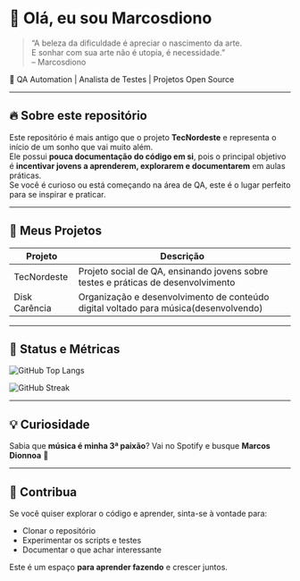 # 👋 Olá, eu sou Marcosdiono

> “A beleza da dificuldade é apreciar o nascimento da arte.  
> E sonhar com sua arte não é utopia, é necessidade.”  
> – Marcosdiono

🎯 QA Automation | Analista de Testes | Projetos Open Source

---

## 🔥 Sobre este repositório

Este repositório é mais antigo que o projeto **TecNordeste** e representa o início de um sonho que vai muito além.  
Ele possui **pouca documentação do código em si**, pois o principal objetivo é **incentivar jovens a aprenderem, explorarem e documentarem** em aulas práticas.  
Se você é curioso ou está começando na área de QA, este é o lugar perfeito para se inspirar e praticar.

---

## 🚀 Meus Projetos

| Projeto | Descrição |
|---------|-----------|
| TecNordeste | Projeto social de QA, ensinando jovens sobre testes e práticas de desenvolvimento |
| Disk Carência | Organização e desenvolvimento de conteúdo digital voltado para música(desenvolvendo)|

---

## 🎨 Status e Métricas
![GitHub Top Langs](https://github-readme-stats.vercel.app/api/top-langs/?username=MarcosDiono&layout=compact&theme=radical)


![GitHub Streak](https://github-readme-streak-stats.herokuapp.com/?user=MarcosDiono&theme=radical)

---

## 💡 Curiosidade

Sabia que **música é minha 3ª paixão**? Vai no Spotify e busque **Marcos Dionnoa** 🎵

---

## 📌 Contribua

Se você quiser explorar o código e aprender, sinta-se à vontade para:  
- Clonar o repositório  
- Experimentar os scripts e testes  
- Documentar o que achar interessante  

Este é um espaço **para aprender fazendo** e crescer juntos.
